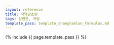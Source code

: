 ```yaml
---
layout: reference
title: 작약감초탕
tags: 상한론, 처방
template_pass: template_shanghanlun_formulas.md
---
```



{% include {{ page.template_pass }} %}